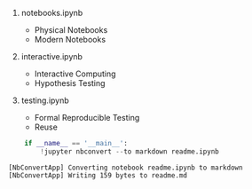 
1. notebooks.ipynb

    * Physical Notebooks
    * Modern Notebooks
    
2. interactive.ipynb

    * Interactive Computing
    * Hypothesis Testing
    
3. testing.ipynb

    * Formal Reproducible Testing
    * Reuse


```python
    if __name__ == '__main__':
        !jupyter nbconvert --to markdown readme.ipynb
```

    [NbConvertApp] Converting notebook readme.ipynb to markdown
    [NbConvertApp] Writing 159 bytes to readme.md

